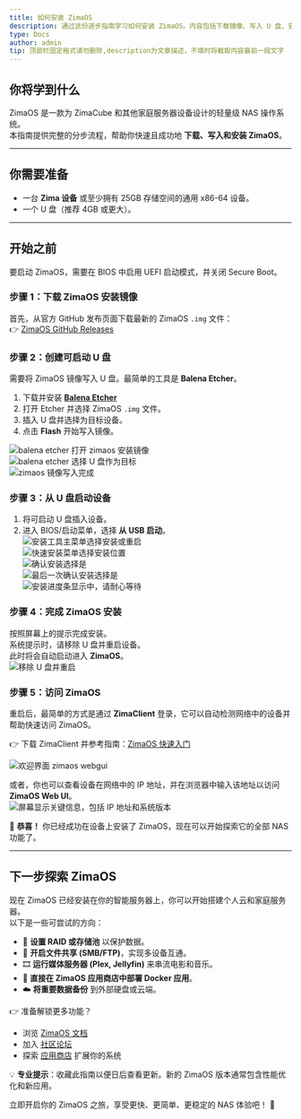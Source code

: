 ```yaml
---
title: 如何安装 ZimaOS  
description: 通过这份逐步指南学习如何安装 ZimaOS。内容包括下载镜像、写入 U 盘、安装过程，以及通过 ZimaClient 或 IP 地址登录。  
type: Docs  
author: admin  
tip: 顶部栏固定格式请勿删除,description为文章描述，不填时将截取内容最前一段文字  
---
```


## 你将学到什么
ZimaOS 是一款为 ZimaCube 和其他家庭服务器设备设计的轻量级 NAS 操作系统。  
本指南提供完整的分步流程，帮助你快速且成功地 **下载、写入和安装 ZimaOS**。

---

## 你需要准备
- 一台 **Zima 设备** 或至少拥有 25GB 存储空间的通用 x86-64 设备。  
- 一个 U 盘（推荐 4GB 或更大）。  

---

## 开始之前
要启动 ZimaOS，需要在 BIOS 中启用 UEFI 启动模式，并关闭 Secure Boot。  

### 步骤 1：下载 ZimaOS 安装镜像
首先，从官方 GitHub 发布页面下载最新的 ZimaOS `.img` 文件：  
👉 [ZimaOS GitHub Releases](https://github.com/IceWhaleTech/ZimaOS/releases)

### 步骤 2：创建可启动 U 盘
需要将 ZimaOS 镜像写入 U 盘。最简单的工具是 **Balena Etcher**。  

1. 下载并安装 [**Balena Etcher**](https://etcher.balena.io/#download-etcher)  
2. 打开 Etcher 并选择 ZimaOS `.img` 文件。  
3. 插入 U 盘并选择为目标设备。  
4. 点击 **Flash** 开始写入镜像。  

![balena etcher 打开 zimaos 安装镜像](https://manage.icewhale.io/api/static/docs/1758610770697_open-balenaetcher-and-mount-zimaos-installer-img.png)  
![balena etcher 选择 U 盘作为目标](https://manage.icewhale.io/api/static/docs/1758610775577_select-target-usb-device-for-zimaos-image.png)  
![zimaos 镜像写入完成](https://manage.icewhale.io/api/static/docs/1758610785477_flash-zimaos-installer-img-completed.png)  

### 步骤 3：从 U 盘启动设备
1. 将可启动 U 盘插入设备。  
2. 进入 BIOS/启动菜单，选择 **从 USB 启动**。  
![安装工具主菜单选择安装或重启](https://manage.icewhale.io/api/static/docs/1758611834229_select-boot-to-install-zimaos.png)  
![快速安装菜单选择安装位置](https://manage.icewhale.io/api/static/docs/1758611857595_select-space-to-install-zimaos.png)  
![确认安装选择是](https://manage.icewhale.io/api/static/docs/1758611899595_confirmaton-before-install.png)  
![最后一次确认安装选择是](https://manage.icewhale.io/api/static/docs/1758611906569_last-chance-to-abort-the-installation.png)  
![安装进度条显示中，请耐心等待](https://manage.icewhale.io/api/static/docs/1758611912717_installing.png)  

### 步骤 4：完成 ZimaOS 安装
按照屏幕上的提示完成安装。  
系统提示时，请移除 U 盘并重启设备。  
此时将会自动启动进入 **ZimaOS**。  
![移除 U 盘并重启](https://manage.icewhale.io/api/static/docs/1758613053107_installation-zimaos-done.png)  

### 步骤 5：访问 ZimaOS
重启后，最简单的方式是通过 **ZimaClient** 登录，它可以自动检测网络中的设备并帮助快速访问 ZimaOS。  

👉 下载 ZimaClient 并参考指南：[ZimaOS 快速入门](https://www.zimaspace.com/docs/zimaos/Get-Started)  

![欢迎界面 zimaos webgui](https://manage.icewhale.io/api/static/docs/1758611011147_Zimaos-webUI.png)  

或者，你也可以查看设备在网络中的 IP 地址，并在浏览器中输入该地址以访问 **ZimaOS Web UI**。  
![屏幕显示关键信息，包括 IP 地址和系统版本](https://manage.icewhale.io/api/static/docs/1758611045998_zimaos-Information-Display-Interface.png)  

🎉 **恭喜！** 你已经成功在设备上安装了 ZimaOS，现在可以开始探索它的全部 NAS 功能了。  

---

## 下一步探索 ZimaOS

现在 ZimaOS 已经安装在你的智能服务器上，你可以开始搭建个人云和家庭服务器。  
以下是一些可尝试的方向：  

- 🔧 **设置 RAID 或存储池** 以保护数据。  
- 📂 **开启文件共享 (SMB/FTP)**，实现多设备互通。  
- 🎞️ **运行媒体服务器 (Plex, Jellyfin)** 来串流电影和音乐。  
- 🐳 **直接在 ZimaOS 应用商店中部署 Docker 应用**。  
- ☁️ **将重要数据备份** 到外部硬盘或云端。  

👉 准备解锁更多功能？  
- 浏览 [ZimaOS 文档](https://github.com/IceWhaleTech/ZimaOS/wiki)  
- 加入 [社区论坛](https://github.com/IceWhaleTech/ZimaOS/discussions)  
- 探索 [应用商店](https://github.com/IceWhaleTech/ZimaOS) 扩展你的系统  

💡 **专业提示**：收藏此指南以便日后查看更新。新的 ZimaOS 版本通常包含性能优化和新应用。  

立即开启你的 ZimaOS 之旅，享受更快、更简单、更稳定的 NAS 体验吧！ 🚀